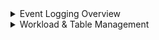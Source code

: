 <details><summary>Event Logging Overview</summary>
<p>


1 - Event Logging Overview.

| Field             | Description                                                                                      |
|------------------|--------------------------------------------------------------------------------------------------|
| **CriticalityID**   | Used as a mapping reference.                                                                      |
| **Function**        | This is the M2131 Function depicted in their guidance.                                            |
| **Category**        | Filtration within the function.                                                                   |
| **Sub-Category**    | Filtration within the category.                                                                   |
| **Required Data**   | Executive Orders requirement.                                                                     |
| **Workload**        | Depicts what workload/technology is to be enabled for event verification.                         |
| **Table**           | The table that is written to Log Analytics Workspace.                                             |
| **Schema**          | The schema within the table.                                                                      |
| **Schema Value**    | The value which is focused on within the schema for event verification.                           |
| **IsCollected**     | User must verify that the table is being collected via the Workload and Table Management form.    |
| **Event Validated** | User must verify if the event has been verified via the Event Queries tab and Sentinel Workbook (if applicable). |

![](https://github.com/Cyberlorians/M-21-31/blob/main/Images/m2131powerapp1.png)

2 - In Overview, the same data is shown from the main form. In addition to, Reference content which will give a reference of what the data is and how to enable the workload. History is used to enter notes, email etc.

![](https://github.com/Cyberlorians/M-21-31/blob/main/Images/m2131powerapp2.png)

3 - Table Implementation Status

| Field             | Description                                                                                      |
|------------------|--------------------------------------------------------------------------------------------------|
| **Table**   | Used as a mapping reference.                                                                      |
| **Table Implemenatation**        | Select options at will. This will automatically adjust when workload and table form is updated.|
| **Implementation Date**        | Select options at will. This will automatically adjust when workload and table form is updated.|
| **In Use**    | Select option if table is in use.|
| **Connected**   | Select options at will. This will automatically adjust when workload and table form is updated.|
| **12 Month Retention**        | Select options at will.                        |
| **18 Month Retention**           | Select options at will.                                            |

   
![](https://github.com/Cyberlorians/M-21-31/blob/main/Images/m2131powerapp3.png)

Select "+New Storage Location", and enter enter where your logs are collected. For both, hot and cold, if applicable.

![](https://github.com/Cyberlorians/M-21-31/blob/main/Images/m2131powerapp4.png)

When added, both locations will refelect but you will still need to update if you are compliant with the mandate.

![](https://github.com/Cyberlorians/M-21-31/blob/main/Images/m2131powerapp5.png)

Event queries tab is giving you the EventKQL. Once confirmed, you may select the toggle switch of Event Validated and it will flag to yes.

![](https://github.com/Cyberlorians/M-21-31/blob/main/Images/m2131powerapp6.png)

</p>
</details>


<details><summary>Workload & Table Management</summary>
<p>

This is mimicked off how you would view, for example enabling Entra Diagnostic logs to LogA/Sentinel. Select the workload and on the right hand side, select the tables that are being ingested. Note - when selected, the table will flag as collected. What this means is the table is being collected in your logging strategy which are ready to accept "events". 

![](https://github.com/Cyberlorians/M-21-31/blob/main/Images/TableCollection1.png)

Once the box is checked as collected, the Table Implementation Status form will automatically update to Implemented, Date implemented and Connected.

![](https://github.com/Cyberlorians/M-21-31/blob/main/Images/TableCollection2.png)

</p>
</details>
